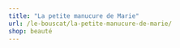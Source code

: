 ```yaml
---
title: "La petite manucure de Marie"
url: /le-bouscat/la-petite-manucure-de-marie/
shop: beauté
---
```

